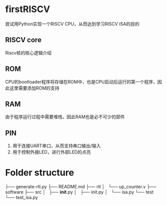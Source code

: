 # firstRISCV
尝试用Python实现一个RISCV CPU，从而达到学习RISCV ISA的目的


## RISCV core
Riscv核的核心逻辑介绍

## ROM
CPU的bootloader程序将存储在ROM中，也是CPU启动后运行的第一个程序，因此这里需要添加ROM的支持

## RAM
由于程序运行过程中需要堆栈，因此RAM也是必不可少的部件

## PIN
1. 用于连接UART串口，从而支持串口输出/输入
2. 用于控制外接LED，进行外部LED的点亮

# Folder structure

├── generate-rtl.py
├── README.md
├── rtl
│   └── up_counter.v
├── software
├── src
│   ├── __init__.py
│   ├── init.py
│   └── isa.py
└── test
    └── test_isa.py
